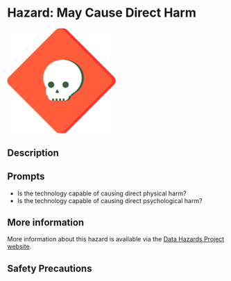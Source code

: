 # Hazard: May Cause Direct Harm

<img src="/images/colour/direct-harm.png" alt="A red diamond shaped outline (like a warning sign) with a skull in the middle" width="250"/>

## Description

## Prompts

* Is the technology capable of causing direct physical harm?
* Is the technology capable of causing direct psychological harm?

## More information

More information about this hazard is available via the [Data Hazards Project website][1].

## Safety Precautions

[1]: https://datahazards.com/hazards/direct-harm.html

